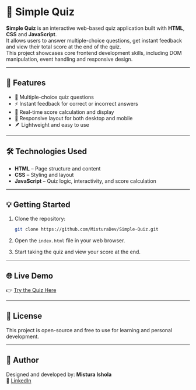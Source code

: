 # 🧠 Simple Quiz

**Simple Quiz** is an interactive web-based quiz application built with **HTML**, **CSS** and **JavaScript**.  
It allows users to answer multiple-choice questions, get instant feedback and view their total score at the end of the quiz.  
This project showcases core frontend development skills, including DOM manipulation, event handling and responsive design.

---

## 🚀 Features

- 📝 Multiple-choice quiz questions  
- ⚡ Instant feedback for correct or incorrect answers  
- 🧮 Real-time score calculation and display  
- 📱 Responsive layout for both desktop and mobile  
- 🪶 Lightweight and easy to use

---

## 🛠️ Technologies Used

- **HTML** – Page structure and content  
- **CSS** – Styling and layout  
- **JavaScript** – Quiz logic, interactivity, and score calculation

---

## 💡 Getting Started

1. Clone the repository:
   ```bash
   git clone https://github.com/MisturaDev/Simple-Quiz.git
   ```

2. Open the `index.html` file in your web browser.  
3. Start taking the quiz and view your score at the end.

---

## 🌐 Live Demo

👉 [Try the Quiz Here](https://misturadev.github.io/Simple-Quiz/)

---

## 📌 License

This project is open-source and free to use for learning and personal development.

---

## 🧠 Author

Designed and developed by:
**Mistura Ishola**  
🔗 [LinkedIn](https://www.linkedin.com/in/mistura-ishola/)

